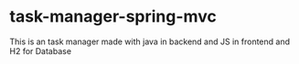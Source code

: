 # task-manager-spring-mvc
This is an task manager made with java in backend and JS in frontend and H2 for Database
